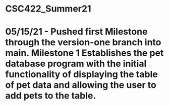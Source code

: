 # CSC422_Summer21
# 05/15/21 - Pushed first Milestone through the version-one branch into main. Milestone 1 Establishes the pet database program with the initial functionality of displaying the table of pet data and allowing the user to add pets to the table.
